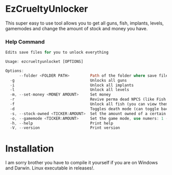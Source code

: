 # EzCrueltyUnlocker
This super easy to use tool allows you to get all guns, fish, implants, levels, gamemodes and change the amount of stock and money you have.
### Help Command
```rust
Edits save files for you to unlock everything

Usage: ezcrueltyunlocket [OPTIONS]

Options:
      --folder <FOLDER PATH>         Path of the folder where save file are located (PLEASE ENTER IT IN QUOTES)
  -g                                 Unlocks all guns
  -i                                 Unlock all implants
  -l                                 Unlock all levels
  -m, --set-money <MONEY AMOUNT>     Set money
  -r                                 Revive perma dead NPCS (like Fish Fred)
  -f                                 Unlock all fish (you can view them at the fish tank in HQ)
  -d                                 Toggles death mode (can toggle back to life mode)
  -s, --stock-owned <TICKER:AMOUNT>  Set the amount owned of a certain stock (PLEASE ENTER IT LIKE THIS 'APPL:100000')
  -o, --gamemode <TICKER:AMOUNT>     Set the game mode, use numers: 1 -> Divine Light, 2 -> Flesh Automation, 3 -> Power In Misery, 4 -> Hope Eradicated
  -h, --help                         Print help
  -V, --version                      Print version
```
# Installation
I am sorry brother you have to compile it yourself if you are on Windows and Darwin.
Linux executable in releases!.


